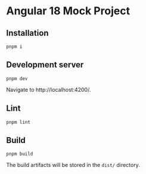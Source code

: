 # Angular 18 Mock Project

## Installation

```
pnpm i
```

## Development server

```
pnpm dev
```

Navigate to http://localhost:4200/.

## Lint

```
pnpm lint
```

## Build

```
pnpm build
```

The build artifacts will be stored in the `dist/` directory.
